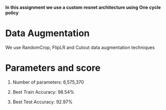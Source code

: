 **In this assignment we use a custom resnet architecture using One cycle policy** 
# Data Augmentation
We use RandomCrop, FlipLR and Cutout data augmentation techniques

# Parameters and score
1. Number of parameters: 6,575,370

2. Best Train Accuracy: 98.54%

3. Best Test Accuracy: 92.97%


